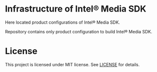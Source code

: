 # Infrastructure of Intel® Media SDK
Here located product configurations of Intel® Media SDK.  
  
Repository contains only product configuration to build Intel® Media SDK.

# License
This project is licensed under MIT license. See [LICENSE](./LICENSE) for details.
